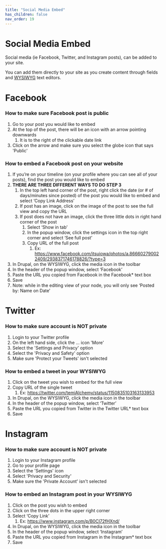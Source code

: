 ```yaml
---
title: "Social Media Embed"
has_children: false
nav_order: 19
---
```


# Social Media Embed

Social media (ie Facebook, Twitter, and Instagram posts), can be added to your site.

You can add them directly to your site as you create content through fields and [WYSIWYG](../wysiwyg/index.md) text editors.

# Facebook

### **How to make sure Facebook post is public**
1. Go to your post you would like to embed
2. At the top of the post, there will be an icon with an arrow pointing downwards
   1. It is to the right of the clickable date link
3. Click on the arrow and make sure you select the globe icon that says 'Public'

### **How to embed a Facebook post on your website**

1. If you’re on your timeline (on your profile where you can see all of your posts), find the post you would like to embed
2. **THERE ARE THREE DIFFERENT WAYS TO DO STEP 3** 
    1. In the top left hand corner of the post, right click the date (or # of days/minutes since posted) of the post you would like to embed and select ‘Copy Link Address’
    2. If post has an image, click on the image of the post to see the full view and copy the URL 
    3. If post does not have an image, click the three little dots in right hand corner of the post
       1. Select ‘Show in tab’
       2. In the popup window, click the settings icon in the top right corner and select ‘See full post’
       3. Copy URL of the full post
          1. Ex: https://www.facebook.com/itsuiowa/photos/a.866602790022409/2938371746178826/?type=3
3. In Drupal, on the WYSIWYG, click the media icon in the toolbar
4. In the header of the popup window, select ‘Facebook’ 
5. Paste the URL you copied from Facebook in the Facebook* text box
6. Save
7. Note: while in the editing view of your node, you will only see ‘Posted by: Name on Date’

# Twitter

### **How to make sure account is **NOT** private**
1. Login to your Twitter profile
2. On the left hand side, click the ... icon 'More'
3. Select the 'Settings and Privacy' option
4. Select the 'Privacy and Safety' option
5. Make sure 'Protect your Tweets' isn't selected

### **How to embed a tweet in your WYSIWYG**
1. Click on the tweet you wish to embed for the full view
2. Copy URL of the single tweet
    1. Ex: https://twitter.com/temiAlchemy/status/1150835103163133953
3. In Drupal, on the WYSIWYG, click the media icon in the toolbar
4. In the header of the popup window, select ‘Twitter’ 
5. Paste the URL you copied from Twitter in the Twitter URL* text box
6. Save

# Instagram

### **How to make sure account is **NOT** private**
1. Login to your Instagram profile
2. Go to your profile page
3. Select the 'Settings' icon
4. Select 'Privacy and Security'
5. Make sure the 'Private Account' isn't selected
### **How to embed an Instagram post in your WYSIWYG**
1. Click on the post you wish to embed
2. Click on the three dots in the upper right corner
3. Select ‘Copy Link’
    1. Ex: https://www.instagram.com/p/B0CI72fHXnd/
4. In Drupal, on the WYSIWYG, click the media icon in the toolbar
5. In the header of the popup window, select ‘Instagram’ 
6. Paste the URL you copied from Instagram in the Instagram* text box
7. Save
